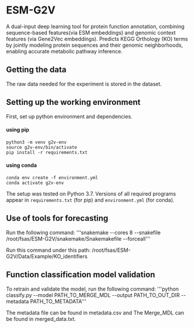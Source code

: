 # ESM-G2V

 A dual-input deep learning tool  for protein function annotation, combining sequence-based features(via ESM embeddings) and genomic context features (via Gene2Vec embeddings). Predicts  KEGG Orthology (KO) terms by jointly modeling protein sequences and their genomic neighborhoods, enabling accurate metabolic pathway inference.

## Getting the data

The raw data needed for the experiment is stored in the dataset.


## Setting up the working environment
First, set up python environment and dependencies. 
#### using pip
```
python3 -m venv g2v-env
source g2v-env/bin/activate
pip install -r requirements.txt
```
#### using conda

```
conda env create -f environment.yml
conda activate g2v-env
```

The setup was tested on Python 3.7.
Versions of all required programs appear in `requirements.txt` (for pip) and `environment.yml` (for conda).

## Use of tools for forecasting

Run the following command:
'''snakemake --cores 8 --snakefile /root/fsas/ESM-G2V/snakemake/Snakemakefile --forceall'''

Run this command under this path:
/root/fsas/ESM-G2V/Data/Example/KO_identifiers

## Function classification model validation

To retrain and validate the model, run the following command:
'''python classify.py --model PATH_TO_MERGE_MDL --output PATH_TO_OUT_DIR --metadata PATH_TO_METADATA'''

The metadata file can be found in metadata.csv and The Merge_MDL can be found in merged_data.txt.


